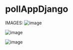 # pollAppDjango
IMAGES:
![image](https://user-images.githubusercontent.com/46473505/92884673-ae1d0880-f42f-11ea-9909-faf538634b18.png)

![image](https://user-images.githubusercontent.com/46473505/92884743-c1c86f00-f42f-11ea-80fb-04fc8bf8ac96.png)

![image](https://user-images.githubusercontent.com/46473505/92884805-d3117b80-f42f-11ea-8245-f7b45e1d03c8.png)
